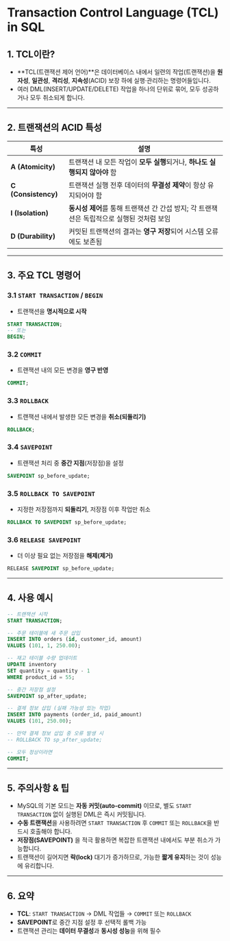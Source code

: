 # Transaction Control Language (TCL) in SQL

## 1. TCL이란?
- **TCL(트랜잭션 제어 언어)**은 데이터베이스 내에서 일련의 작업(트랜잭션)을 **원자성**, **일관성**, **격리성**, **지속성**(ACID) 보장 하에 실행·관리하는 명령어들입니다.  
- 여러 DML(INSERT/UPDATE/DELETE) 작업을 하나의 단위로 묶어, 모두 성공하거나 모두 취소되게 합니다.

---

## 2. 트랜잭션의 ACID 특성
| 특성           | 설명                                                                                  |
|---------------|---------------------------------------------------------------------------------------|
| **A (Atomicity)**   | 트랜잭션 내 모든 작업이 **모두 실행**되거나, **하나도 실행되지 않아야** 함             |
| **C (Consistency)** | 트랜잭션 실행 전후 데이터의 **무결성 제약**이 항상 유지되어야 함                        |
| **I (Isolation)**   | **동시성 제어**를 통해 트랜잭션 간 간섭 방지; 각 트랜잭션은 독립적으로 실행된 것처럼 보임 |
| **D (Durability)**  | 커밋된 트랜잭션의 결과는 **영구 저장**되어 시스템 오류에도 보존됨                     |

---

## 3. 주요 TCL 명령어

### 3.1 `START TRANSACTION` / `BEGIN`
- 트랜잭션을 **명시적으로 시작**  
```sql
START TRANSACTION;
-- 또는
BEGIN;
```

### 3.2 `COMMIT`
- 트랜잭션 내의 모든 변경을 **영구 반영**  
```sql
COMMIT;
```

### 3.3 `ROLLBACK`
- 트랜잭션 내에서 발생한 모든 변경을 **취소(되돌리기)**  
```sql
ROLLBACK;
```

### 3.4 `SAVEPOINT`
- 트랜잭션 처리 중 **중간 지점**(저장점)을 설정  
```sql
SAVEPOINT sp_before_update;
```

### 3.5 `ROLLBACK TO SAVEPOINT`
- 지정한 저장점까지 **되돌리기**, 저장점 이후 작업만 취소  
```sql
ROLLBACK TO SAVEPOINT sp_before_update;
```

### 3.6 `RELEASE SAVEPOINT`
- 더 이상 필요 없는 저장점을 **해제(제거)**  
```sql
RELEASE SAVEPOINT sp_before_update;
```

---

## 4. 사용 예시

```sql
-- 트랜잭션 시작
START TRANSACTION;

-- 주문 테이블에 새 주문 삽입
INSERT INTO orders (id, customer_id, amount)
VALUES (101, 1, 250.00);

-- 재고 테이블 수량 업데이트
UPDATE inventory
SET quantity = quantity - 1
WHERE product_id = 55;

-- 중간 저장점 설정
SAVEPOINT sp_after_update;

-- 결제 정보 삽입 (실패 가능성 있는 작업)
INSERT INTO payments (order_id, paid_amount)
VALUES (101, 250.00);

-- 만약 결제 정보 삽입 중 오류 발생 시
-- ROLLBACK TO sp_after_update;

-- 모두 정상이라면
COMMIT;
```

---

## 5. 주의사항 & 팁

- MySQL의 기본 모드는 **자동 커밋(auto‐commit)** 이므로, 별도 `START TRANSACTION` 없이 실행된 DML은 즉시 커밋됩니다.  
- **수동 트랜잭션**을 사용하려면 `START TRANSACTION` 후 `COMMIT` 또는 `ROLLBACK`을 반드시 호출해야 합니다.  
- **저장점(SAVEPOINT)** 을 적극 활용하면 복잡한 트랜잭션 내에서도 부분 취소가 가능합니다.  
- 트랜잭션이 길어지면 **락(lock)** 대기가 증가하므로, 가능한 **짧게 유지**하는 것이 성능에 유리합니다.

---

## 6. 요약

- **TCL**: `START TRANSACTION` → DML 작업들 → `COMMIT` 또는 `ROLLBACK`  
- **SAVEPOINT**로 중간 지점 설정 후 선택적 롤백 가능  
- 트랜잭션 관리는 **데이터 무결성**과 **동시성 성능**을 위해 필수  